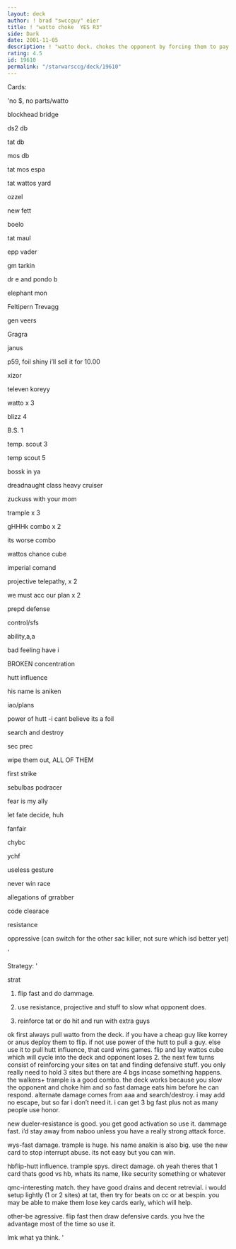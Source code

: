 ```yaml
---
layout: deck
author: ! brad "swccguy" eier
title: ! "watto choke  YES R3"
side: Dark
date: 2001-11-05
description: ! "watto deck. chokes the opponent by forcing them to pay for anything and everything they do."
rating: 4.5
id: 19610
permalink: "/starwarsccg/deck/19610"
---
```

Cards: 

'no $, no parts/watto


blockhead bridge

ds2 db

tat db

mos db

tat mos espa

tat wattos yard


ozzel

new fett

boelo

tat maul

epp vader

gm tarkin

dr e and pondo b

elephant mon

Feltipern Trevagg

gen veers

Gragra

janus

p59, foil shiny i’ll sell it for 10.00

xizor

televen koreyy

watto x 3


blizz 4

B.S. 1

temp. scout 3

temp scout 5


bossk in ya

dreadnaught class heavy cruiser

zuckuss with your mom


trample x 3

gHHHk combo x 2

its worse combo

wattos chance cube

imperial comand

projective telepathy, x 2

we must acc our plan x 2

prepd defense

control/sfs


ability,a,a

bad feeling have i

BROKEN concentration

hutt influence

his name is aniken

iao/plans

power of hutt -i cant believe its a foil

search and destroy

sec prec

wipe them out, ALL OF THEM

first strike

sebulbas podracer

fear is my ally


let fate decide, huh

fanfair

chybc

ychf

useless gesture

never win race

allegations of grrabber

code clearace

resistance

oppressive (can switch for the other sac killer, not sure which isd  better yet)

'

Strategy: '

strat

1. flip fast and do dammage.

2. use resistance, projective and stuff to slow what opponent does. 

3. reinforce tat or do hit and run with extra guys


ok first always pull watto from the deck. if you have a cheap guy like korrey or anus deploy them to flip. if not use power of the hutt to pull a guy. else use it to pull hutt influence, that card wins games. flip and lay wattos cube which will cycle into the deck and opponent loses 2.  the next few turns consist of reinforcing your sites on tat and finding defensive stuff. you only really need to hold 3 sites but there are 4 bgs incase something happens.  the walkers+ trample is a good combo. the deck works because you slow the opponent and choke him and so fast damage eats him before he can respond. alternate damage comes from aaa and search/destroy. i may add no escape, but so far i don’t need it. i can get 3 bg fast plus not as many people use honor. 


new dueler-resistance is good. you get good activation so use it. dammage fast.  i’d stay away from naboo unless you have a really strong attack force.


wys-fast damage. trample is huge. his name anakin is also big. use the new card to stop interrupt abuse. its not easy but you can win.


hbflip-hutt influence. trample spys. direct damage. oh yeah theres that 1 card thats good vs hb, whats its name, like security something or whatever


qmc-interesting match. they have good drains and decent retrevial. i would setup lightly (1 or 2 sites) at tat, then try for beats on cc or at bespin. you may be able to make them lose key cards early, which will help.


other-be agressive. flip fast then draw defensive cards. you hve the advantage most of the time so use it.


lmk what ya think. '
